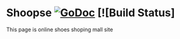 # Shoopse [![GoDoc](https://godoc.org/github.com/fatih/color?status.svg)](https://godoc.org/github.com/fatih/color) [![Build Status]

This page is online shoes shoping mall site
